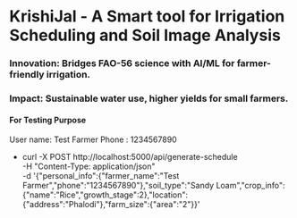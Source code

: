 # KrishiJal - A Smart tool for Irrigation Scheduling and Soil Image Analysis

### Innovation: Bridges FAO-56 science with AI/ML for farmer-friendly irrigation.
### Impact: Sustainable water use, higher yields for small farmers.

#### For Testing Purpose
User name: Test Farmer
Phone : 1234567890

- curl -X POST http://localhost:5000/api/generate-schedule \
  -H "Content-Type: application/json" \
  -d '{"personal_info":{"farmer_name":"Test Farmer","phone":"1234567890"},"soil_type":"Sandy Loam","crop_info":{"name":"Rice","growth_stage":2},"location":{"address":"Phalodi"},"farm_size":{"area":"2"}}'